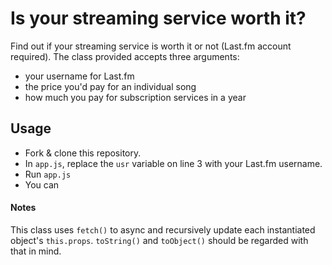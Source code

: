 # Is your streaming service worth it?

Find out if your streaming service is worth it or not (Last.fm account required). The class provided accepts three arguments: 

* your username for Last.fm
* the price you'd pay for an individual song
* how much you pay for subscription services in a year

## Usage

* Fork & clone this repository.
* In `app.js`, replace the `usr` variable on line 3 with your Last.fm username.
* Run `app.js`
* You can 

#### Notes

This class uses `fetch()` to async and recursively update each instantiated object's `this.props`. `toString()` and `toObject()` should be regarded with that in mind.
